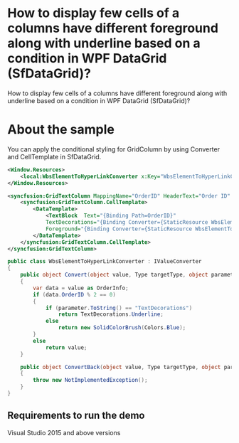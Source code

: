 # How to display few cells of a columns have different foreground along with underline based on a condition in WPF DataGrid (SfDataGrid)?

How to display few cells of a columns have different foreground along with underline based on a condition in WPF DataGrid (SfDataGrid)?
# About the sample

You can apply the conditional styling for GridColumn by using Converter and CellTemplate in SfDataGrid.

```xml
<Window.Resources>
    <local:WbsElementToHyperLinkConverter x:Key="WbsElementToHyperLinkConverter"/>
</Window.Resources>

<syncfusion:GridTextColumn MappingName="OrderID" HeaderText="Order ID" AllowFiltering="False" MinimumWidth="10" Width="90" >
    <syncfusion:GridTextColumn.CellTemplate>
        <DataTemplate>
            <TextBlock  Text="{Binding Path=OrderID}"  
            TextDecorations="{Binding Converter={StaticResource WbsElementToHyperLinkConverter},ConverterParameter=TextDecorations}"  
            Foreground="{Binding Converter={StaticResource WbsElementToHyperLinkConverter},ConverterParameter=ForeGround}" />
        </DataTemplate>
    </syncfusion:GridTextColumn.CellTemplate>
</syncfusion:GridTextColumn>
```
```c#
public class WbsElementToHyperLinkConverter : IValueConverter
{
    public object Convert(object value, Type targetType, object parameter, CultureInfo culture)
    {
        var data = value as OrderInfo;
        if (data.OrderID % 2 == 0)
        {
            if (parameter.ToString() == "TextDecorations")
                return TextDecorations.Underline;
            else
                return new SolidColorBrush(Colors.Blue);
        }
        else
            return value;
    }

    public object ConvertBack(object value, Type targetType, object parameter, CultureInfo culture)
    {
        throw new NotImplementedException();
    }
}
```
## Requirements to run the demo
 Visual Studio 2015 and above versions
